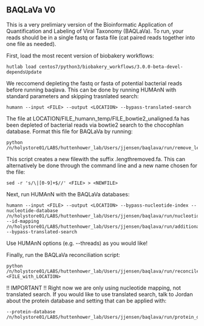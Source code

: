 ## BAQLaVa V0

This is a very prelimiary version of the Bioinformatic Application of Quantification and Labeling of Viral Taxonomy (BAQLaVa). To run, your reads should be in a single fastq or fasta file (cat paired reads together into one file as needed). 

First, load the most recent version of biobakery workflows: 
  ```
  hutlab load centos7/python3/biobakery_workflows/3.0.0-beta-devel-dependsUpdate
  ```
We reccomend depleting the fastq or fasta of potential bacterial reads before running baqlava. This can be done by running HUMAnN with standard parameters and skipping trasnlated search: 
  ```
  humann --input <FILE> --output <LOCATION> --bypass-translated-search
  ```
The file at LOCATION/FILE_humann_temp/FILE_bowtie2_unaligned.fa has been depleted of bacterial reads via bowtie2 search to the chocophlan database. Format this file for BAQLaVa by running:
  ```
  python /n/holystore01/LABS/huttenhower_lab/Users/jjensen/baqlava/run/remove_lengths_humann_bacterial_depletion.py
  ```
This script creates a new filewith the suffix .lengthremoved.fa. This can alternatively be done through the command line and a new name chosen for the file:
  ```
  sed -r 's/\|[0-9]+$//' <FILE> > <NEWFILE>
  ```
Next, run HUMAnN with the BAQLaVa databases:
  ```
  humann --input <FILE> --output <LOCATION> --bypass-nucleotide-index --nucleotide-database /n/holystore01/LABS/huttenhower_lab/Users/jjensen/baqlava/run/nucleotide_database_smallGVD --id-mapping /n/holystore01/LABS/huttenhower_lab/Users/jjensen/baqlava/run/additional_files/idmap3.txt --bypass-translated-search
  ```
Use HUMAnN options (e.g. --threads) as you would like!

Finally, run the BAQLaVa reconciliation script:
  ```
  python /n/holystore01/LABS/huttenhower_lab/Users/jjensen/baqlava/run/reconcile_mapped_reads_nucleotide_only.py <FILE_with_LOCATION>
  ```
!! IMPORTANT !! Right now we are only using nucleotide mapping, not translated search. If you would like to use translated search, talk to Jordan about the protein database and setting that can be applied with:
  ```
  --protein-database /n/holystore01/LABS/huttenhower_lab/Users/jjensen/baqlava/run/protein_database/
  ```
